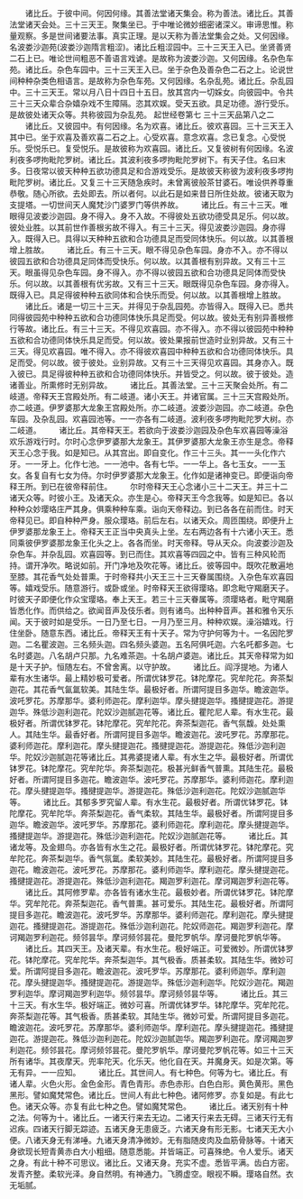 <!-- { "loadSidebar": true } -->
　　诸比丘。于彼中间。何因何缘。其善法堂诸天集会。称为善法。诸比丘。其善法堂诸天会处。三十三天王。聚集坐已。于中唯论微妙细密诸深义。审谛思惟。称量观察。多是世间诸要法事。真实正理。是以天称为善法堂集会之处。又何因缘。名波娄沙迦苑(波娄沙迦隋言粗涩)。诸比丘粗涩园中。三十三天王入已。坐贤善贤二石上已。唯论世间粗恶不善语言戏谑。是故称为波娄沙迦。又何因缘。名杂色车苑。诸比丘。杂色车园中。三十三天王入已。坐于杂色及善杂色二石之上。论说世间种种杂类色相语言。是故称为杂色车苑。又何因缘。名杂乱苑。诸比丘。杂乱园中。三十三天王。常以月八日十四日十五日。放其宫内一切婇女。向彼园中。令共三十三天众辈合杂嬉杂戏不生障隔。恣其欢娱。受天五欲。具足功德。游行受乐。是故彼处诸天众等。共称彼园为杂乱苑。
起世经卷第七
三十三天品第八之二
　　诸比丘。又彼园中。有何因缘。名为欢喜。诸比丘。彼欢喜园。三十三天王入其中已。坐于欢喜及善欢喜二石之上。心受欢喜。意念欢喜。念已复念。心受悦乐。受悦乐已。复受悦乐。是故彼称为欢喜园。诸比丘。又复彼树有何因缘。名波利夜多啰拘毗陀罗树。诸比丘。其波利夜多啰拘毗陀罗树下。有天子住。名曰末多。日夜常以彼天种种五欲功德具足和合游戏受乐。是故彼天称彼为波利夜多啰拘毗陀罗树。诸比丘。又复三十三天随急疾时。未曾离彼般茶甘婆石。唯设供养尊重恭敬。随心所欲。去处即去。所以者何。以此石是如来昔日所住处故。彼诸天取为支提塔。一切世间天人魔梵沙门婆罗门等供养故。
　　诸比丘。有三十三天。唯眼得见波娄沙迦园。身不得入。身不入故。不得彼处五欲功德受具足乐。何以故。彼处业胜。以其前世作善根劣故不得入。有三十三天。得见波娄沙迦园。身亦得入。既得入已。具得以天种种五欲和合功德具足而受同体快乐。何以故。以其善根增上胜故。
　　诸比丘。有三十三天。眼不得见杂色车园。身亦不入。亦不得以彼园五欲和合功德具足同体而受快乐。何以故。以其善根有别异故。又有三十三天。眼虽得见杂色车园。身不得入。亦不得以彼园五欲和合功德具足同体而受快乐。何以故。以其善根有优劣故。又有三十三天。眼既得见杂色车园。身亦得入。既得入已。具足得彼种种五欲同体和合快乐而受。何以故。以其善根增上胜故。
　　诸比丘。诸是一切三十三天。并得见于杂乱园苑。亦皆得入。既得入已。悉共同得彼园苑中种种五欲和合功德同体快乐具足而受。何以故。彼处无有别异善根修行等故。诸比丘。有三十三天。不得见欢喜园。亦不得入。亦不得以彼园苑中种种五欲和合功德同体快乐具足而受。何以故。彼处果报前世造时业别异故。又有三十三天。得见欢喜园。唯不得入。亦不得彼欢喜园中种种五欲和合功德同体快乐。具足而受。何以故。彼于彼处。业别异故。又有三十三天得见欢喜园。其身亦入。既入彼已。具足得彼种种五欲和合功德同体快乐。并皆受之。何以故。彼于彼处。造诸善业。所熏修时无别异故。
　　诸比丘。其善法堂。三十三天聚会处所。有二岐道。帝释天王宫殿处所。有二岐道。诸小天王。并诸官属。三十三天宫殿处所。亦二岐道。伊罗婆那大龙象王宫殿处所。亦二岐道。波娄沙迦园。亦二岐道。杂色车园。及杂乱园。欢喜园池等。一一亦各有二岐道。波利夜多啰拘毗陀罗大树。亦二岐道。
　　诸比丘。其帝释天王。若欲向于波娄沙迦园及杂色车欢喜园等澡浴欢乐游戏行时。尔时心念伊罗婆那大龙象王。其伊罗婆那大龙象王亦生是念。帝释天王心念于我。如是知已。从其宫出。即自变化。作三十三头。其一一头化作六牙。一一牙上。化作七池。一一池中。各有七华。一一华上。各七玉女。一一玉女。各复自有七女为侍。尔时伊罗婆那大龙象王。化作如是诸神变已。即便诣向帝释王所。到已在彼帝释前住。
　　尔时帝释天王心念诸小三十二天王。并三十二诸天众等。时彼小王。及诸天众。亦生是心。帝释天王今念我等。如是知已。各以种种众妙璎珞庄严其身。俱乘种种车乘。诣向天帝释边。到已各各在前而住。时天帝释见已。即自种种严身。服众璎珞。前后左右。以诸天众。周匝围绕。即便升上伊罗婆那龙象王上。帝释天王正当中央真头上坐。左右两边各有十六诸小天王。悉同乘彼伊罗婆那龙象王化头之上。各各而坐。时天帝释。导从天众。向波娄沙迦及杂色车。并杂乱园。欢喜园等。到已而住。其欢喜等四园之中。皆有三种风轮而持。谓开净吹。略说如前。开门净地及吹花等。诸比丘。彼等园中。既吹花散遍地至膝。其花香气处处普熏。于时帝释共小天王三十三天眷属围绕。入杂色车欢喜园等。嬉戏受乐。随意游行。或卧或坐。时帝释天王欲得璎珞。即念毗守羯磨天子。时彼天子即便化作众宝璎珞。奉上天王。若三十三天眷属等。须璎珞者。毗守羯磨皆悉化作。而供给之。欲闻音声及伎乐者。则有诸鸟。出种种音声。甚和雅令天乐闻。天于彼时如是受乐。一日乃至七日。一月乃至三月。种种欢娱。澡浴嬉戏。行住坐卧。随意东西。诸比丘。帝释天王有十天子。常为守护何等为十。一名因陀罗迦。二名瞿波迦。三名频头迦。四名频头婆迦。五名阿俱吒迦。六名吒都多迦。七名时婆迦。八名胡卢只那。九名难茶迦。十名胡卢婆迦。诸比丘。其天帝释常为如是十天子护。恒随左右。不曾舍离。以守护故。
　　诸比丘。阎浮提地。为诸人辈有水生诸华。最上精妙极可爱者。所谓优钵罗花。钵陀摩花。究牟陀花。奔茶梨迦花。其花香气氤氲软美。其陆生华。最极好者。所谓阿提目多迦华。瞻波迦华。波吒罗花。苏摩那华。婆利师迦花。摩利迦华。摩头揵提迦华。搔揵提迦花。游提迦华。殊低沙迦利迦花。陀奴沙迦腻迦花等。诸比丘。瞿陀尼人辈。有水生花。最极好者。所谓优钵罗花。钵陀摩花。究牟陀花。奔茶梨迦花。香气氛馥。处处熏人。其陆生华。最香好者。所谓阿提目多迦华。瞻波迦花。波吒罗花。苏摩那花。婆利师迦花。摩利迦花。摩头揵提迦花。搔揵提迦花。游提迦花。殊低沙迦利迦华。陀奴沙迦腻迦花等诸比丘。其弗婆提诸人辈。有水生之华。最极好者。所谓优钵罗花。钵陀摩花。究牟陀华。奔茶梨迦花。极甚光鲜香气普熏。其陆生花。最极好者。所谓阿提目多迦花。瞻波迦华。波吒罗花。苏摩那华。婆利师迦花。摩利迦花。摩头揵提迦华。搔揵提迦华。游提迦花。殊低沙迦利迦花。陀奴沙迦腻迦华等。
　　诸比丘。其郁多罗究留人辈。有水生花。最极好者。所谓优钵罗花。钵陀摩花。究牟陀华。奔茶梨迦花。香气柔软。其陆生华。最极好者。所谓阿提目多迦华。瞻波迦华。波吒罗华。苏摩那花。婆利师迦花。摩利迦花。摩头揵提迦华。搔揵提迦华。游提迦花。殊低沙迦利迦花。陀奴沙迦腻迦花等。
　　诸比丘。其诸龙等。及金翅鸟。亦各皆有水生之花。最极好者。所谓优钵罗花。钵陀摩花。究牟陀花。奔茶梨迦华。香气氛氲。柔软美妙。其陆生花。最极好者。所谓阿提目多迦花。瞻波迦花。波吒罗花。苏摩那花。婆利师迦华。摩利迦花。摩头揵提迦花。搔揵提迦花。游提迦花。殊低沙迦利迦花。羯迦罗利迦花。摩诃羯迦罗利迦花等。
　　诸比丘。其阿修罗辈。亦各皆有诸水生花。最极妙者。所谓优钵罗花。钵陀摩华。究牟陀花。奔茶梨迦花。香气普熏。甚可爱乐。其陆生花。最极好者。所谓阿提目多迦花。瞻波迦花。波吒罗华。苏摩那华。婆利师迦花。摩利迦花。摩头揵提迦花。搔揵提迦花。游提迦花。殊低沙迦利迦花。陀奴师迦花。羯迦罗利迦花。摩诃羯迦罗利迦花。频邻昙华。摩诃频邻昙花。曼陀罗帆华。摩诃曼陀罗帆华等。
　　诸比丘。其四天王。及诸天辈。有水生花。极好端正。可爱微妙。所谓优钵罗花。钵陀摩花。究牟陀华。奔茶梨迦华。其气极香。质甚柔软。其陆生华。微妙可爱。所谓阿提目多迦花。瞻波迦花。波吒罗华。苏摩那花。婆利师迦华。摩利迦花。摩头揵提迦华。搔揵提迦花。游提迦华。殊低沙迦利迦华。陀奴沙迦花。羯迦罗利迦华。摩诃羯迦罗利迦华。频邻昙华。摩诃频邻昙华等。
　　诸比丘。其三十三天。有水生华。极好端正。微妙可喜。所谓优钵罗华。钵陀摩华。究牟陀花。奔茶梨迦花等。其气极香。质甚柔软。其陆生华。微妙可爱。所谓阿提目多迦花。瞻波迦花。波吒罗花。苏摩那华。婆利师迦华。摩利迦花。摩头揵提迦花。搔揵提迦花。游提迦花。殊低沙迦利迦花。陀奴沙迦腻迦华。羯迦罗利迦花。摩诃羯迦罗利迦花。频邻昙花。摩诃频邻昙花。曼陀罗帆华。摩诃曼陀罗帆花等。如三十三天所有诸华。其夜摩天。兜率陀天。化乐天。他化自在天。并魔身天。如是次第。等无有异。一一应知。
　　诸比丘。其世间人。有七种色。何等为七。诸比丘。有诸人辈。火色火形。金色金形。青色青形。赤色赤形。白色白形。黄色黄形。黑色黑形。譬如魔梵常色。诸比丘。世间人有此七种色。诸阿修罗。亦复如是。有此七色。诸天众等。亦复有此七种之色。譬如魔梵常色。
　　诸比丘。诸天别有十种之法。何等为十。诸比丘。一诸天行来去无边。二诸天行来去无碍。三诸天行无有迟疾。四诸天行脚无踪迹。五诸天身无患疲乏。六诸天身有形无影。七诸天无大小便。八诸天身无有涕唾。九诸天身清净微妙。无有脂随皮肉及血筋骨脉等。十诸天身欲现长短青黄赤白大小粗细。随意悉能。并皆端正。可喜殊绝。令人爱乐。诸天之身。有此十种不可思议。诸比丘。又诸天身。充实不虚。悉皆平满。齿白方密。发青齐整。柔软光泽。身自然明。有神通力。飞腾虚空。眼视不瞬。璎珞自然。衣无垢腻。
